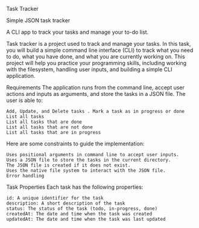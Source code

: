 Task Tracker

Simple JSON task tracker

A CLI app to track your tasks and manage your to-do list.

Task tracker is a project used to track and manage your tasks. In this task, you will build a simple command line interface (CLI) to track what you need to do, what you have done, and what you are currently working on. This project will help you practice your programming skills, including working with the filesystem, handling user inputs, and building a simple CLI application.

Requirements The application runs from the command line, accept user actions and inputs as arguments, and store the tasks in a JSON file. The user is able to:

    Add, Update, and Delete tasks . Mark a task as in progress or done
    List all tasks
    List all tasks that are done
    List all tasks that are not done
    List all tasks that are in progress

Here are some constraints to guide the implementation:

    Uses positional arguments in command line to accept user inputs.
    Uses a JSON file to store the tasks in the current directory.
    The JSON file is created if it does not exist.
    Uses the native file system to interact with the JSON file.
    Error handling

Task Properties Each task has the following properties:

    id: A unique identifier for the task
    description: A short description of the task
    status: The status of the task (todo, in-progress, done)
    createdAt: The date and time when the task was created
    updatedAt: The date and time when the task was last updated
